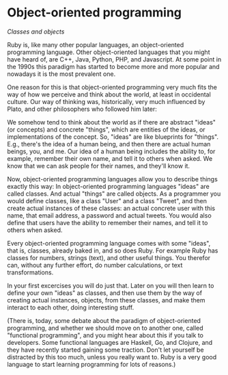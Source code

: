 # Object-oriented programming

*Classes and objects*

Ruby is, like many other popular languages, an object-oriented programming
language. Other object-oriented languages that you might have heard of, are
C++, Java, Python, PHP, and Javascript. At some point in the 1990s this
paradigm has started to become more and more popular and nowadays it is the
most prevalent one.

One reason for this is that object-oriented programming very much fits the way
of how we perceive and think about the world, at least in occidental
culture. Our way of thinking was, historically, very much influenced by Plato,
and other philosophers who followed him later:

We somehow tend to think about the world as if there are abstract "ideas" (or
concepts) and concrete "things", which are entities of the ideas, or
implementations of the concept. So, "ideas" are like blueprints for "things".
E.g., there's the idea of a human being, and then there are actual human
beings, you, and me. Our idea of a human being includes the ability to, for
example, remember their own name, and tell it to others when asked. We know
that we can ask people for their names, and they'll know it.

Now, object-oriented programming languages allow you to describe things exactly
this way: In object-oriented programming languages "ideas" are called classes.
And actual "things" are called objects. As a programmer you would define
classes, like a class "User" and a class "Tweet", and then create actual
instances of these classes: an actual concrete user with this name, that email
address, a password and actual tweets. You would also define that users have
the ability to remember their names, and tell it to others when asked.

Every object-oriented programming language comes with some "ideas", that is,
classes, already baked in, and so does Ruby. For example Ruby has classes for
numbers, strings (text), and other useful things. You therefor can, without any
further effort, do number calculations, or text transformations.

In your first excercises you will do just that. Later on you will then learn to
define your own "ideas" as classes, and then use them by the way of creating
actual instances, objects, from these classes, and make them interact to each
other, doing interesting stuff.

(There is, today, some debate about the paradigm of object-oriented
programming, and whether we should move on to another one, called "functional
programming", and you might hear about this if you talk to developers. Some
functional languages are Haskell, Go, and Clojure, and they have recently
started gaining some traction. Don't let yourself be distracted by this too
much, unless you really want to. Ruby is a very good language to start learning
programming for lots of reasons.)

